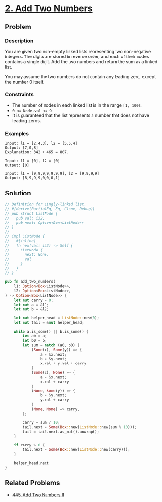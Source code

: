 # [2. Add Two Numbers](https://leetcode.com/problems/add-two-numbers/)

## Problem

### Description

You are given two non-empty linked lists representing two non-negative integers.
The digits are stored in reverse order, and each of their nodes contains a
single digit. Add the two numbers and return the sum as a linked list.

You may assume the two numbers do not contain any leading zero, except the
number 0 itself.

### Constraints

* The number of nodes in each linked list is in the range `[1, 100]`.
* `0 <= Node.val <= 9`
* It is guaranteed that the list represents a number that does not have leading
  zeros.

### Examples

```text
Input: l1 = [2,4,3], l2 = [5,6,4]
Output: [7,0,8]
Explanation: 342 + 465 = 807.
```

```text
Input: l1 = [0], l2 = [0]
Output: [0]
```

```text
Input: l1 = [9,9,9,9,9,9,9], l2 = [9,9,9,9]
Output: [8,9,9,9,0,0,0,1]
```

## Solution

```rust
// Definition for singly-linked list.
// #[derive(PartialEq, Eq, Clone, Debug)]
// pub struct ListNode {
//   pub val: i32,
//   pub next: Option<Box<ListNode>>
// }
// 
// impl ListNode {
//   #[inline]
//   fn new(val: i32) -> Self {
//     ListNode {
//       next: None,
//       val
//     }
//   }
// }

pub fn add_two_numbers(
    l1: Option<Box<ListNode>>,
    l2: Option<Box<ListNode>>,
) -> Option<Box<ListNode>> {
    let mut carry = 0;
    let mut a = &l1;
    let mut b = &l2;

    let mut helper_head = ListNode::new(0);
    let mut tail = &mut helper_head;

    while a.is_some() || b.is_some() {
        let a0 = a;
        let b0 = b;
        let sum = match (a0, b0) {
            (Some(x), Some(y)) => {
                a = &x.next;
                b = &y.next;
                x.val + y.val + carry
            }
            (Some(x), None) => {
                a = &x.next;
                x.val + carry
            }
            (None, Some(y)) => {
                b = &y.next;
                y.val + carry
            }
            (None, None) => carry,
        };

        carry = sum / 10;
        tail.next = Some(Box::new(ListNode::new(sum % 10)));
        tail = tail.next.as_mut().unwrap();
    }

    if carry > 0 {
        tail.next = Some(Box::new(ListNode::new(carry)));
    }

    helper_head.next
}
```

## Related Problems

* [445. Add Two Numbers II](/leetcode/400%20-%20499/445%20-%20Add%20Two%20Numbers%20II.md)